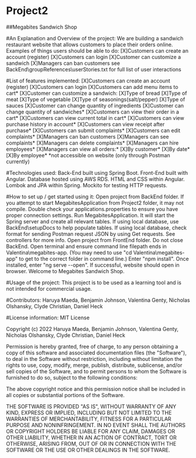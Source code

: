 # Project2
##Megabites Sandwich Shop

#An Explanation and Overview of the project:
We are building a sandwich restaurant website that allows customers to place their orders online.
Examples of things users should be able to do:
[X]Customers can create an account (register)
[X]Customers can login
[X]Customer can customize a sandwich
[X]Managers can ban customers
see BackEnd\groupReferences\userStories.txt for full list of user interactions

#List of features implemented:
[X]Customers can create an account (register)
[X]Customers can login
[X]Customers can add menu items to cart*
[X]Customer can customize a sandwich:
[X]Type of bread
[X]Type of meat
[X]Type of vegetable
[X]Type of seasonings(salt/pepper)
[X]Type of sauces
[X]Customer can change quantity of ingredients
[X]Customer can change quantity of sandwiches*
[X]Customers can view their order in a cart*
[X]Customers can view current total in cart*
[X]Customers can view purchase history in account*
[X]Customers can view receipt after purchase*
[X]Customers can submit complaints*
[X]Customers can edit complaints*
[X]Managers can ban customers
[X]Managers can see complaints*
[X]Managers can delete complaints*
[X]Managers can hire employees*
[X]Managers can view all orders:*
[X]By customer*
[X]By date*
[X]By employee*
*not accessible on website (only through Postman currently)

#Technologies used:
Back-End built using Spring Boot.
Front-End built with Angular.
Database hosted using AWS RDS.
HTML and CSS within Angular.
Lombok and JPA within Spring.
Mockito for testing HTTP requests.

#How to set up / get started using it:
Open project from BackEnd folder. If you attempt to start MegabitesApplication from Project2 folder, it may not compile.
Double check your applications.properties to ensure you have proper connection settings.
Run MegabitesApplication. It will start the Spring server and create all relevant tables.
If using local database, use BackEnd\setupDocs to help populate tables.
If using local database, check format for sending Postman request JSON
by using Get requests. See controllers for more info.
Open project from FrontEnd folder. Do not close BackEnd.
Open terminal and ensure command line filepath ends in Valentina\megabites-app.
(You may need to use "cd Valentina\megabites-app" to get to the correct folder in command line.)
Enter "npm install".
Once installed, enter "ng serve --open".
If successful, website should open in browser.
Welcome to Megabites Sandwich Shop.

#Usage of the project:
This project is to be used as a learning tool and is not intended for commercial usage.

#Contributors: 
Haruya Maeda, Benjamin Johnson, Valentina Genty, Nicholas Olshansky, Clyde Christian, Daniel Heck

#License information:
MIT License

Copyright (c) 2022 Haruya Maeda, Benjamin Johnson, Valentina Genty, Nicholas Olshansky, Clyde Christian, Daniel Heck

Permission is hereby granted, free of charge, to any person obtaining a copy
of this software and associated documentation files (the "Software"), to deal
in the Software without restriction, including without limitation the rights
to use, copy, modify, merge, publish, distribute, sublicense, and/or sell
copies of the Software, and to permit persons to whom the Software is
furnished to do so, subject to the following conditions:

The above copyright notice and this permission notice shall be included in all
copies or substantial portions of the Software.

THE SOFTWARE IS PROVIDED "AS IS", WITHOUT WARRANTY OF ANY KIND, EXPRESS OR
IMPLIED, INCLUDING BUT NOT LIMITED TO THE WARRANTIES OF MERCHANTABILITY,
FITNESS FOR A PARTICULAR PURPOSE AND NONINFRINGEMENT. IN NO EVENT SHALL THE
AUTHORS OR COPYRIGHT HOLDERS BE LIABLE FOR ANY CLAIM, DAMAGES OR OTHER
LIABILITY, WHETHER IN AN ACTION OF CONTRACT, TORT OR OTHERWISE, ARISING FROM,
OUT OF OR IN CONNECTION WITH THE SOFTWARE OR THE USE OR OTHER DEALINGS IN THE
SOFTWARE.

